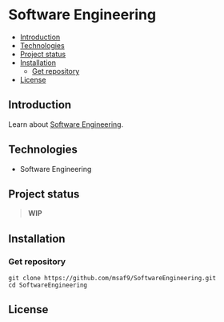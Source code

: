 <h1> Software Engineering </h1>

- [Introduction](#introduction)
- [Technologies](#technologies)
- [Project status](#project-status)
- [Installation](#installation)
  - [Get repository](#get-repository)
- [License](#license)

## Introduction

Learn about [Software Engineering](https://msaf9.github.io/SoftwareEngineering/).

## Technologies

- Software Engineering

## Project status

> **WIP**

## Installation

### Get repository

```git
git clone https://github.com/msaf9/SoftwareEngineering.git
cd SoftwareEngineering
```

## License
